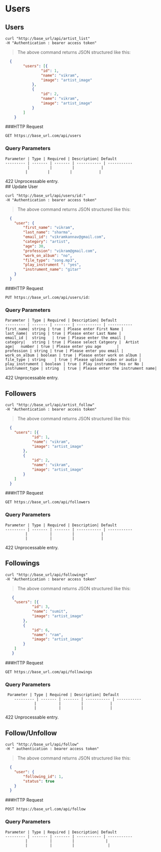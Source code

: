 
# Users

## Users

```shell
curl "http://base_url/api/artist_list" 
-H "Authentication : bearer access token"
```

> The above command returns JSON structured like this:

```json
  {
    	"users": [{
    			"id": 1,
    			"name": "vikram",
    			"image": "artist_image"
    		},
    		{
    			"id": 2,
    			"name": "vikram",
    			"image": "artist_image"
    		}
    	]
    }
```

###HTTP Request

`GET https://base_url.com/api/users`

### Query Parameters

    Parameter | Type | Required | Description| Default
    --------- | ------- | ------- | ----------- | -----------
              |         |         |            |
             |         |         |            |
   
<aside class="warning"> 422 Unprocessable entry.</aside>
## Update User

```shell
curl "http://base_url/api/users/id:" 
-H "Authentication : bearer access token"
```

> The above command returns JSON structured like this:

```json
  {
  	"user": {
  		"first_name": "vikram",
  		"last_name": "sharma",
  		"email_id": "vikramkannav@gmail.com",
  		"category": "artist",
  		"age": 30,
  		"profession": "vikram@gmail.com",
  		"work_on_album": "no",
  		"file_type": "song.mp3",
  		"play_instrument ": "yes",
  		"instrument_name": "gitar"
  	}
  }
```

###HTTP Request

`PUT https://base_url.com/api/users/id:`

### Query Parameters

    Parameter | Type | Required | Description| Default
    --------- | ------- | ------- | ----------- | -----------
    first_name| string | true | Please enter First Name |   
    last_name|  string | true | Please enter Last Name |  
    email_id |  string   | true | Please enter the email |  
    category|   string | true | Please select Catgeory |  Artist
    age|   number | true | Please enter you age       |  
    profession | string | true | Please enter you email |
    work_on_album | boolean | true | Please enter work on album |
    file_type | string    | true | Please upload video or audio |
    play_instrument | boolean | true | Play instrument Yes or No |
    instrument_type | string  | true | Please enter the instrument name|

<aside class="warning"> 422 Unprocessable entry.</aside>


    
## Followers

```shell
curl "http://base_url/api/artist_follow" 
-H "Authentication : bearer access token"
```

> The above command returns JSON structured like this:

```json
  {
  	"users": [{
  			"id": 1,
  			"name": "vikram",
  			"image": "artist_image"
  		},
  		{
  			"id": 2,
  			"name": "vikram",
  			"image": "artist_image"
  		}
  	]
  }
```
###HTTP Request

`GET https://base_url.com/api/followers`

### Query Parameters

    Parameter | Type | Required | Description| Default
    --------- | ------- | ------- | ----------- | -----------
             |          |         |            |
             |          |         |            |
        
<aside class="warning"> 422 Unprocessable entry.</aside>


## Followings

```shell
curl "http://base_url/api/followings" 
-H "Authentication : bearer access token"
```

> The above command returns JSON structured like this:

```json
   {
   	"users": [{
   			"id": 3,
   			"name": "sumit",
   			"image": "artist_image"
   		},
   		{
   			"id": 6,
   			"name": "ram",
   			"image": "artist_image"
   		}
   	]
   }
```
###HTTP Request

`GET https://base_url.com/api/followings`

### Query Parameters

     Parameter | Type | Required | Description| Default
        --------- | ------- | ------- | ----------- | -----------
                 |          |         |            |
                 |          |         |            |
            
<aside class="warning"> 422 Unprocessable entry.</aside>



## Follow/Unfollow

```shell
curl "http://base_url/api/follow" 
-H " authentication : bearer access token"
```

> The above command returns JSON structured like this:

```json
  {
  	"user": {
  		"following_id": 1,
  		"status": true
  	}
  }
```
###HTTP Request

`POST https://base_url.com/api/follow`

### Query Parameters

    Parameter | Type | Required | Description| Default
    --------- | ------- | ------- | ----------- | -----------
             |          |         |              |
             |          |         |               |
